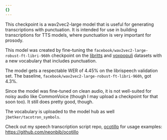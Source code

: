 ```yaml
---
{}
---
```

This checkpoint is a wav2vec2-large model that is useful for generating transcriptions with punctuation. It is intended for use in building transcriptions for TTS models, where punctuation is very important for prosody.

This model was created by fine-tuning the `facebook/wav2vec2-large-robust-ft-libri-960h` checkpoint on the [libritts](https://research.google/tools/datasets/libri-tts/) and [voxpopuli](https://github.com/facebookresearch/voxpopuli) datasets with a new vocabulary that includes punctuation.

The model gets a respectable WER of 4.45% on the librispeech validation set. The baseline, `facebook/wav2vec2-large-robust-ft-libri-960h`, got 4.3%.

Since the model was fine-tuned on clean audio, it is not well-suited for noisy audio like CommonVoice (though I may upload a checkpoint for that soon too). It still does pretty good, though.

The vocabulary is uploaded to the model hub as well `jbetker/tacotron_symbols`.

Check out my speech transcription script repo, [ocotillo](https://github.com/neonbjb/ocotillo) for usage examples: https://github.com/neonbjb/ocotillo